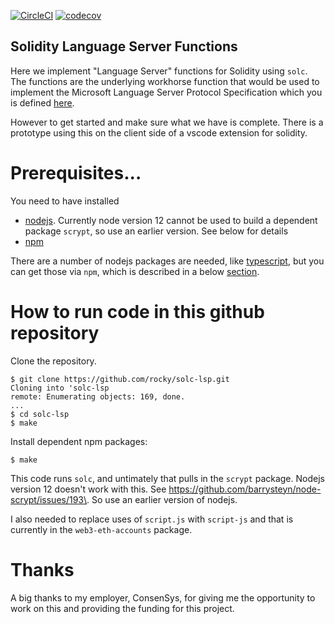 [![CircleCI](https://circleci.com/gh/rocky/solc-lsp.svg?style=svg)](https://circleci.com/gh/rocky/solc-lsp)
[![codecov](https://codecov.io/gh/rocky/solc-lsp/branch/master/graph/badge.svg)](https://codecov.io/gh/rocky/solc-lsp)

Solidity Language Server Functions
----------------------------------

Here we implement "Language Server" functions for Solidity using `solc`.
The functions are the underlying workhorse function that would be used to implement the Microsoft Language Server Protocol Specification which you is defined [here](https://microsoft.github.io/language-server-protocol/specification).

However to get started and make sure what we have is complete. There is a prototype using this on the client side of a vscode extension for solidity.


# Prerequisites...

You need to have installed

* [nodejs](https://nodejs.org/en/). Currently node version 12 cannot be used to build a dependent package `scrypt`, so use an earlier version. See below for details
* [npm](https://www.npmjs.com/get-npm)

There are a number of nodejs packages are needed, like [typescript](https://www.typescriptlang.org/), but you can get those via `npm`,
which is described in a below [section](#how-to-run-code-in-this-github-repository).

# How to run code in this github repository

Clone the repository.

```console
$ git clone https://github.com/rocky/solc-lsp.git
Cloning into 'solc-lsp
remote: Enumerating objects: 169, done.
...
$ cd solc-lsp
$ make
```

Install dependent npm packages:

```console
$ make
```

This code runs `solc`, and untimately that pulls in the `scrypt` package. Nodejs version 12 doesn't work with this. See https://github.com/barrysteyn/node-scrypt/issues/193\. So use an earlier version of nodejs.

I also needed to replace uses of `script.js` with `script-js` and that is currently in the `web3-eth-accounts` package.

# Thanks

A big thanks to my employer, ConsenSys, for giving me the opportunity to work on this and providing the funding for this project.
